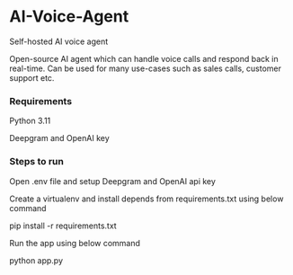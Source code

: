 # AI-Voice-Agent
Self-hosted AI voice agent

Open-source AI agent which can handle voice calls and respond back in real-time. Can be used for many use-cases such as sales calls, customer support etc.

### Requirements

Python 3.11

Deepgram and OpenAI key

### Steps to run

Open .env file and setup Deepgram and OpenAI api key

Create a virtualenv and install depends from requirements.txt using below command

pip install -r requirements.txt

Run the app using below command

python app.py
